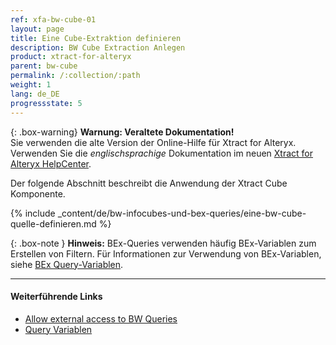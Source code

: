 ```yaml
---
ref: xfa-bw-cube-01
layout: page
title: Eine Cube-Extraktion definieren
description: BW Cube Extraction Anlegen
product: xtract-for-alteryx
parent: bw-cube
permalink: /:collection/:path
weight: 1
lang: de_DE
progressstate: 5
---
```


{: .box-warning}
**Warnung: Veraltete Dokumentation!** <br>
Sie verwenden die alte Version der Online-Hilfe für Xtract for Alteryx.<br>
Verwenden Sie die *englischsprachige* Dokumentation im neuen [Xtract for Alteryx HelpCenter](https://helpcenter.theobald-software.com/xtract-for-alteryx/documentation/introduction/).

Der folgende Abschnitt beschreibt die Anwendung der Xtract Cube Komponente.<br>


{% include _content/de/bw-infocubes-und-bex-queries/eine-bw-cube-quelle-definieren.md %}

{: .box-note }
**Hinweis:** 
BEx-Queries verwenden häufig BEx-Variablen zum Erstellen von Filtern. Für Informationen zur Verwendung von BEx-Variablen, siehe [BEx Query-Variablen](./variablen).


****
#### Weiterführende Links
- [Allow external access to BW Queries](https://support.theobald-software.com/helpdesk/KB/View/13800-allow-external-access-to-bw-queries)
- [Query Variablen](./variablen)
